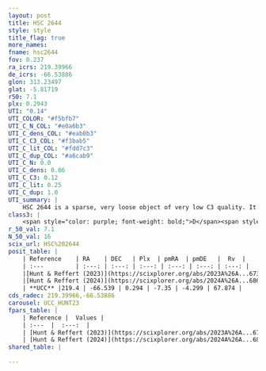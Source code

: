 ```yaml
---
layout: post
title: HSC 2644
style: style
title_flag: true
more_names: 
fname: hsc2644
fov: 0.237
ra_icrs: 219.39966
de_icrs: -66.53886
glon: 313.23497
glat: -5.81719
r50: 7.1
plx: 0.2943
UTI: "0.14"
UTI_COLOR: "#f5bfb7"
UTI_C_N_COL: "#e0a6b3"
UTI_C_dens_COL: "#eab0b3"
UTI_C_C3_COL: "#f3bab5"
UTI_C_lit_COL: "#fdd7c3"
UTI_C_dup_COL: "#a6cab9"
UTI_C_N: 0.0
UTI_C_dens: 0.06
UTI_C_C3: 0.12
UTI_C_lit: 0.25
UTI_C_dup: 1.0
UTI_summary: |
    HSC 2644 is a sparse, very loose object of very low C3 quality. It was recently reported in the literature.<br><br><span style="color: #99180f; font-weight: bold;">Warning: </span>contains less than 25 stars with <i>P>0.5</i> estimated.
class3: |
    <span style="color: purple; font-weight: bold;">D</span><span style="color: red; font-weight: bold;">C</span>
r_50_val: 7.1
N_50_val: 16
scix_url: HSC%202644
posit_table: |
    | Reference    | RA    | DEC   | Plx  | pmRA  | pmDE   |  Rv  |
    | :---         | :---: | :---: | :---: | :---: | :---: | :---: |
    |[Hunt & Reffert (2023)](https://scixplorer.org/abs/2023A%26A...673A.114H) | 219.36 | -66.484 | 0.276 | -7.346 | -4.282 | -- |
    |[Hunt & Reffert (2024)](https://scixplorer.org/abs/2024A%26A...686A..42H) | 219.36 | -66.484 | 0.276 | -7.346 | -4.282 | -- |
    | **UCC** |219.4 | -66.539 | 0.294 | -7.35 | -4.299 | 67.874 | 
cds_radec: 219.39966,-66.53886
carousel: UCC_HUNT23
fpars_table: |
    | Reference |  Values |
    | :---  |  :---:  |
    | [Hunt & Reffert (2023)](https://scixplorer.org/abs/2023A%26A...673A.114H) | `AV50=0.823, diffAV50=0.31, MOD50=12.582, logAge50=9.924` |
    | [Hunt & Reffert (2024)](https://scixplorer.org/abs/2024A%26A...686A..42H) | `MassJ=475.633` |
shared_table: |
    
---
```

